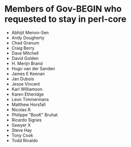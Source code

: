 # Members of Gov-BEGIN who requested to stay in perl-core

* Abhijit Menon-Sen
* Andy Dougherty
* Chad Granum
* Craig Berry
* Dave Mitchell
* David Golden
* H. Merijn Brand
* Hugo van der Sanden
* James E Keenan
* Jan Dubois
* Jesse Vincent
* Karl Williamson
* Karen Etheridge
* Leon Timmermans
* Matthew Horsfall
* Nicolas R.
* Philippe "BooK" Bruhat
* Ricardo Signes
* Sawyer X
* Steve Hay
* Tony Cook
* Todd Rinaldo

